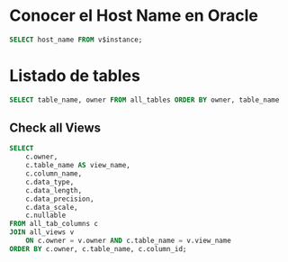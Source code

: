 # Conocer el Host Name en Oracle

```sql
SELECT host_name FROM v$instance;
```

# Listado de tables

```sql
SELECT table_name, owner FROM all_tables ORDER BY owner, table_name
```

## Check all Views

```sql
SELECT 
    c.owner,
    c.table_name AS view_name,
    c.column_name,
    c.data_type,
    c.data_length,
    c.data_precision,
    c.data_scale,
    c.nullable
FROM all_tab_columns c
JOIN all_views v 
    ON c.owner = v.owner AND c.table_name = v.view_name
ORDER BY c.owner, c.table_name, c.column_id;
```
